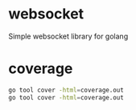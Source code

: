 # websocket
Simple websocket library for golang

# coverage
```bash
go tool cover -html=coverage.out
go tool cover -html=coverage.out
```